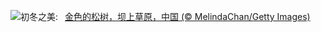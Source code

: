 ![](https://www.bing.com/th?id=OHR.LiDong2024_ZH-CN9944723194_UHD.jpg&w=1000)初冬之美:&nbsp;&ensp;[金色的松树，坝上草原，中国 (© MelindaChan/Getty Images)](https://www.bing.com/th?id=OHR.LiDong2024_ZH-CN9944723194_UHD.jpg)
<br><br/>
